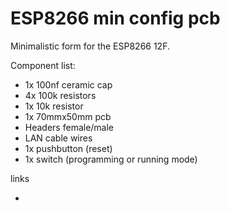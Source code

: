 # ESP8266 min config pcb

Minimalistic form for the ESP8266 12F.

Component list:
- 1x 100nf ceramic cap
- 4x 100k resistors
- 1x 10k resistor
- 1x 70mmx50mm pcb
- Headers female/male
- LAN cable wires
- 1x pushbutton (reset)
- 1x switch (programming or running mode)


links
- []()

